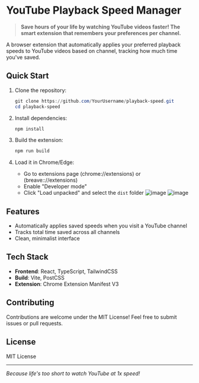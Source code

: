 # YouTube Playback Speed Manager

> **Save hours of your life by watching YouTube videos faster! The smart extension that remembers your preferences per channel.**

A browser extension that automatically applies your preferred playback speeds to YouTube videos based on channel, tracking how much time you've saved.

## Quick Start

1. Clone the repository:
   ```powershell
   git clone https://github.com/YourUsername/playback-speed.git
   cd playback-speed
   ```

2. Install dependencies:
   ```powershell
   npm install
   ```

3. Build the extension:
   ```powershell
   npm run build
   ```

4. Load it in Chrome/Edge:
   - Go to extensions page (chrome://extensions) or (breave:://extensions)
   - Enable "Developer mode"
   - Click "Load unpacked" and select the `dist` folder
 ![image](https://github.com/user-attachments/assets/cfb7861c-0ad6-4ae9-b11c-d5a16631e934)
 ![image](https://github.com/user-attachments/assets/5d77da51-9282-4bb3-bece-33367ce69253)



## Features

- Automatically applies saved speeds when you visit a YouTube channel
- Tracks total time saved across all channels
- Clean, minimalist interface

## Tech Stack

- **Frontend**: React, TypeScript, TailwindCSS
- **Build**: Vite, PostCSS
- **Extension**: Chrome Extension Manifest V3

## Contributing

Contributions are welcome under the MIT License! Feel free to submit issues or pull requests.

## License

MIT License

---

_Because life's too short to watch YouTube at 1x speed!_
